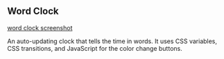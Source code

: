 ## Word Clock

[word clock screenshot](/word-clock.png)

An auto-updating clock that tells the time in words. It uses CSS variables, CSS transitions, and JavaScript for the color change buttons.
